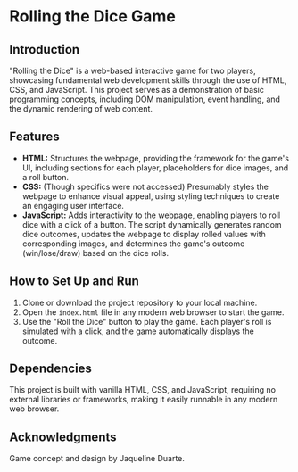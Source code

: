 # Rolling the Dice Game

## Introduction
"Rolling the Dice" is a web-based interactive game for two players, showcasing fundamental web development skills through the use of HTML, CSS, and JavaScript. This project serves as a demonstration of basic programming concepts, including DOM manipulation, event handling, and the dynamic rendering of web content.

## Features
- **HTML:** Structures the webpage, providing the framework for the game's UI, including sections for each player, placeholders for dice images, and a roll button.
- **CSS:** (Though specifics were not accessed) Presumably styles the webpage to enhance visual appeal, using styling techniques to create an engaging user interface.
- **JavaScript:** Adds interactivity to the webpage, enabling players to roll dice with a click of a button. The script dynamically generates random dice outcomes, updates the webpage to display rolled values with corresponding images, and determines the game's outcome (win/lose/draw) based on the dice rolls.

## How to Set Up and Run
1. Clone or download the project repository to your local machine.
2. Open the `index.html` file in any modern web browser to start the game.
3. Use the "Roll the Dice" button to play the game. Each player's roll is simulated with a click, and the game automatically displays the outcome.

## Dependencies
This project is built with vanilla HTML, CSS, and JavaScript, requiring no external libraries or frameworks, making it easily runnable in any modern web browser.

## Acknowledgments
Game concept and design by Jaqueline Duarte.